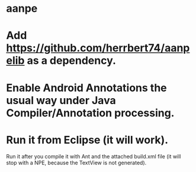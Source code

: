 aanpe
=====
Add https://github.com/herrbert74/aanpelib as a dependency.
=====
Enable Android Annotations the usual way under Java Compiler/Annotation processing.
=====
Run it from Eclipse (it will work).
=====
Run it after you compile it with Ant and the attached build.xml file (it will stop with a NPE, because the TextView is not generated).

